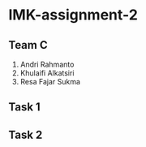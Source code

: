# IMK-assignment-2

## Team C
1. Andri Rahmanto
2. Khulaifi Alkatsiri
3. Resa Fajar Sukma

## Task 1


## Task 2
